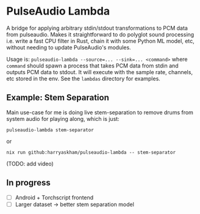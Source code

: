 # PulseAudio Lambda

A bridge for applying arbitrary stdin/stdout transformations to PCM data from pulseaudio.
Makes it straightforward to do polyglot sound processing i.e. write a fast CPU filter in Rust, chain it with some Python ML model, etc, without needing to update PulseAudio's modules.

Usage is: `pulseaudio-lambda --source=... --sink=... <command>` where `command` should spawn
a process that takes PCM data from stdin and outputs PCM data to stdout. It will execute with the sample rate, channels, etc stored in the env. See the `lambdas` directory for examples.

## Example: Stem Separation

Main use-case for me is doing live stem-separation to remove drums from system audio for playing along, which is just:

`pulseaudio-lambda stem-separator`

or 

`nix run github:harryaskham/pulseaudio-lambda -- stem-separator`

(TODO: add video)

## In progress

- [ ] Android + Torchscript frontend
- [ ] Larger dataset -> better stem separation model
